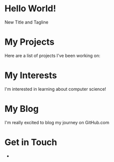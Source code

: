# Hello World!
New Title and Tagline
# My Projects
Here are a list of projects I've been working on:

# My Interests
I'm interested in learning about computer science!

# My Blog
I'm really excited to blog my journey on GitHub.com

# Get in Touch
<ul>
<li><a href="https://github.com/{{ site.Abacus8800 }}"</a></li>
</ul>
